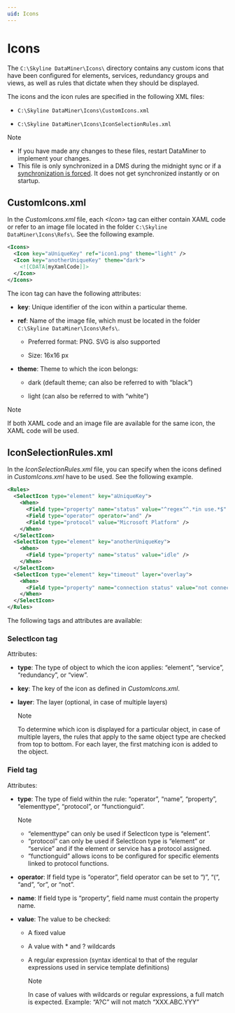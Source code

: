 ```yaml
---
uid: Icons
---
```


# Icons

The `C:\Skyline DataMiner\Icons\` directory contains any custom icons that have been configured for elements, services, redundancy groups and views, as well as rules that dictate when they should be displayed.

The icons and the icon rules are specified in the following XML files:

- `C:\Skyline DataMiner\Icons\CustomIcons.xml`

- `C:\Skyline DataMiner\Icons\IconSelectionRules.xml`

> [!NOTE]
>
> - If you have made any changes to these files, restart DataMiner to implement your changes.
> - This file is only synchronized in a DMS during the midnight sync or if a [synchronization is forced](xref:Synchronizing_data_between_DataMiner_Agents). It does not get synchronized instantly or on startup.

## CustomIcons.xml

In the *CustomIcons.xml* file, each *\<Icon>* tag can either contain XAML code or refer to an image file located in the folder `C:\Skyline DataMiner\Icons\Refs\`. See the following example.

```xml
<Icons>
  <Icon key="aUniqueKey" ref="icon1.png" theme="light" />
  <Icon key="anotherUniqueKey" theme="dark">
    <![CDATA[myXamlCode]]>
  </Icon>
</Icons>
```

The icon tag can have the following attributes:

- **key**: Unique identifier of the icon within a particular theme.

- **ref**: Name of the image file, which must be located in the folder `C:\Skyline DataMiner\Icons\Refs\`.

  - Preferred format: PNG. SVG is also supported
  
  - Size: 16x16 px

- **theme**: Theme to which the icon belongs:

  - dark (default theme; can also be referred to with “black”)
  
  - light (can also be referred to with “white”)

> [!NOTE]
> If both XAML code and an image file are available for the same icon, the XAML code will be used.

## IconSelectionRules.xml

In the *IconSelectionRules.xml* file, you can specify when the icons defined in *CustomIcons.xml* have to be used. See the following example.

```xml
<Rules>
  <SelectIcon type="element" key="aUniqueKey">
    <When>
      <Field type="property" name="status" value="^regex^^.*in use.*$" />
      <Field type="operator" operator="and" />
      <Field type="protocol" value="Microsoft Platform" />
    </When>
  </SelectIcon>
  <SelectIcon type="element" key="anotherUniqueKey">
    <When>
      <Field type="property" name="status" value="idle" />
    </When>
  </SelectIcon>
  <SelectIcon type="element" key="timeout" layer="overlay">
    <When>
      <Field type="property" name="connection status" value="not connected" />
    </When>
  </SelectIcon>
</Rules>
```

The following tags and attributes are available:

### SelectIcon tag

Attributes:

- **type**: The type of object to which the icon applies: “element”, “service”, “redundancy”, or “view”.

- **key**: The key of the icon as defined in *CustomIcons.xml*.

- **layer**: The layer (optional, in case of multiple layers)

  > [!NOTE]
  > To determine which icon is displayed for a particular object, in case of multiple layers, the rules that apply to the same object type are checked from top to bottom. For each layer, the first matching icon is added to the object.

### Field tag

Attributes:

- **type**: The type of field within the rule: “operator”, “name”, “property”, “elementtype”, “protocol”, or “functionguid”.

  > [!NOTE]
  > - “elementtype” can only be used if SelectIcon type is “element”.
  > - “protocol” can only be used if SelectIcon type is “element” or “service” and if the element or service has a protocol assigned.
  > - “functionguid” allows icons to be configured for specific elements linked to protocol functions.

- **operator**: If field type is “operator”, field operator can be set to “)”, “(“, “and”, “or”, or “not”.

- **name**: If field type is “property”, field name must contain the property name.

- **value**: The value to be checked:

  - A fixed value
  
  - A value with \* and ? wildcards
  
  - A regular expression (syntax identical to that of the regular expressions used in service template definitions)
  
    > [!NOTE]
    > In case of values with wildcards or regular expressions, a full match is expected. Example: “A?C” will not match “XXX.ABC.YYY”
